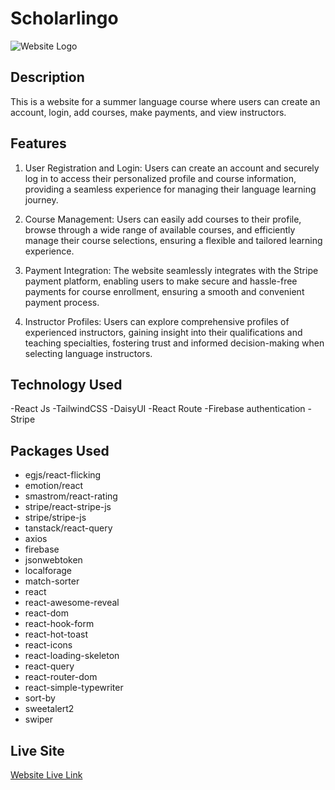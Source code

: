 # Scholarlingo

![Website Logo](https://i.ibb.co/Mn6HF29/Screenshot-2023-06-07-211423-removebg-preview.png)

## Description
This is a website for a summer language course where users can create an account, login, add courses, make payments, and view instructors.

## Features
1. User Registration and Login: Users can create an account and securely log in to access their personalized profile and course information, providing a seamless experience for managing their language learning journey.

2. Course Management: Users can easily add courses to their profile, browse through a wide range of available courses, and efficiently manage their course selections, ensuring a flexible and tailored learning experience.

3. Payment Integration: The website seamlessly integrates with the Stripe payment platform, enabling users to make secure and hassle-free payments for course enrollment, ensuring a smooth and convenient payment process.

4. Instructor Profiles: Users can explore comprehensive profiles of experienced instructors, gaining insight into their qualifications and teaching specialties, fostering trust and informed decision-making when selecting language instructors.

## Technology Used
-React Js 
-TailwindCSS 
-DaisyUI 
-React Route
-Firebase authentication
-Stripe 

## Packages Used
- egjs/react-flicking
- emotion/react
- smastrom/react-rating
- stripe/react-stripe-js
- stripe/stripe-js
- tanstack/react-query
- axios
- firebase
- jsonwebtoken
- localforage
- match-sorter
- react
- react-awesome-reveal
- react-dom
- react-hook-form
- react-hot-toast
- react-icons
- react-loading-skeleton
- react-query
- react-router-dom
- react-simple-typewriter
- sort-by
- sweetalert2
- swiper

## Live Site
[Website Live Link](https://scholarlingo-auth.web.app/)

